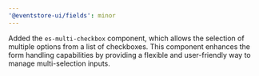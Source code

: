 ```yaml
---
'@eventstore-ui/fields': minor
---
```


Added the `es-multi-checkbox` component, which allows the selection of multiple options from a list of checkboxes. This component enhances the form handling capabilities by providing a flexible and user-friendly way to manage multi-selection inputs.
